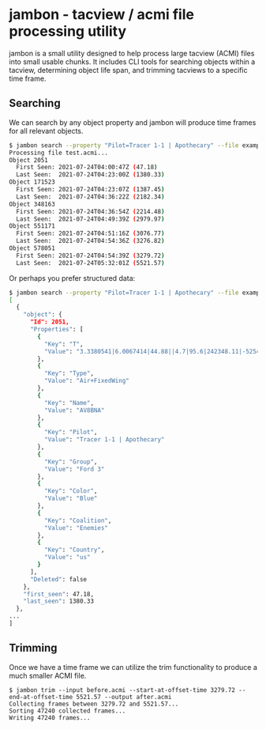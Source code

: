 # jambon - tacview / acmi file processing utility

jambon is a small utility designed to help process large tacview (ACMI) files into small usable chunks. It includes CLI tools for searching objects within a tacview, determining object life span, and trimming tacviews to a specific time frame.

## Searching

We can search by any object property and jambon will produce time frames for all relevant objects.

```bash
$ jambon search --property "Pilot=Tracer 1-1 | Apothecary" --file example.acmi
Processing file test.acmi...
Object 2051
  First Seen: 2021-07-24T04:00:47Z (47.18)
  Last Seen:  2021-07-24T04:23:00Z (1380.33)
Object 171523
  First Seen: 2021-07-24T04:23:07Z (1387.45)
  Last Seen:  2021-07-24T04:36:22Z (2182.34)
Object 348163
  First Seen: 2021-07-24T04:36:54Z (2214.48)
  Last Seen:  2021-07-24T04:49:39Z (2979.97)
Object 551171
  First Seen: 2021-07-24T04:51:16Z (3076.77)
  Last Seen:  2021-07-24T04:54:36Z (3276.82)
Object 578051
  First Seen: 2021-07-24T04:54:39Z (3279.72)
  Last Seen:  2021-07-24T05:32:01Z (5521.57)
```

Or perhaps you prefer structured data:

```bash
$ jambon search --property "Pilot=Tracer 1-1 | Apothecary" --file example.acmi --json | jq '.'
[
  {
    "object": {
      "Id": 2051,
      "Properties": [
        {
          "Key": "T",
          "Value": "3.3380541|6.0067414|44.88||4.7|95.6|242348.11|-5254.55|92.5"
        },
        {
          "Key": "Type",
          "Value": "Air+FixedWing"
        },
        {
          "Key": "Name",
          "Value": "AV8BNA"
        },
        {
          "Key": "Pilot",
          "Value": "Tracer 1-1 | Apothecary"
        },
        {
          "Key": "Group",
          "Value": "Ford 3"
        },
        {
          "Key": "Color",
          "Value": "Blue"
        },
        {
          "Key": "Coalition",
          "Value": "Enemies"
        },
        {
          "Key": "Country",
          "Value": "us"
        }
      ],
      "Deleted": false
    },
    "first_seen": 47.18,
    "last_seen": 1380.33
  },
...
]
```

## Trimming

Once we have a time frame we can utilize the trim functionality to produce a much smaller ACMI file.

```
$ jambon trim --input before.acmi --start-at-offset-time 3279.72 --end-at-offset-time 5521.57 --output after.acmi
Collecting frames between 3279.72 and 5521.57...
Sorting 47240 collected frames...
Writing 47240 frames...
```